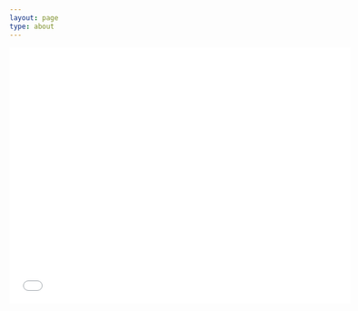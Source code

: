 ```yaml
---
layout: page
type: about
---
```


<iframe width="600" height="450" src="{https://haddolab.github.io/AboutMeCMD/index.html}" frameborder="0" scrolling="no" align="center"> 
